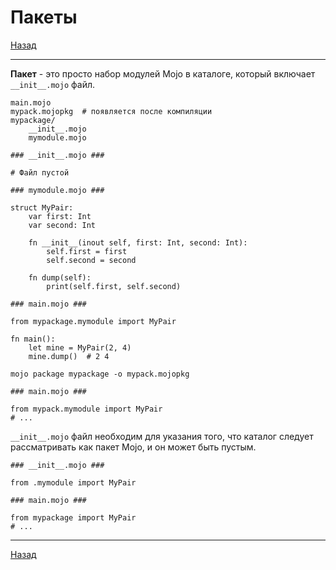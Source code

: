 # Пакеты

[Назад][back]

---

**Пакет** - это просто набор модулей Mojo в каталоге, который включает `__init__.mojo` файл.

```
main.mojo
mypack.mojopkg  # появляется после компиляции
mypackage/
    __init__.mojo
    mymodule.mojo
```

```mojo
### __init__.mojo ###

# Файл пустой
```

```mojo
### mymodule.mojo ###

struct MyPair:
    var first: Int
    var second: Int

    fn __init__(inout self, first: Int, second: Int):
        self.first = first
        self.second = second

    fn dump(self):
        print(self.first, self.second)
```

```mojo
### main.mojo ###

from mypackage.mymodule import MyPair

fn main():
    let mine = MyPair(2, 4)
    mine.dump()  # 2 4
```

```shell
mojo package mypackage -o mypack.mojopkg
```

```mojo
### main.mojo ###

from mypack.mymodule import MyPair
# ...
```

`__init__.mojo` файл необходим для указания того, что каталог следует рассматривать как пакет Mojo,
и он может быть пустым.

```mojo
### __init__.mojo ###

from .mymodule import MyPair
```

```mojo
### main.mojo ###

from mypackage import MyPair
# ...
```

---

[Назад][back]

[back]: <.> "Назад к оглавлению"